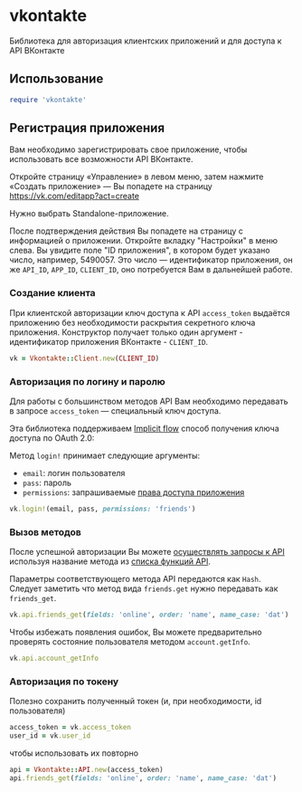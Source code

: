 # vkontakte

Библиотека для авторизация клиентских приложений и для доступа к API ВКонтакте

## Использование

``` ruby
require 'vkontakte'
```

## Регистрация приложения

Вам необходимо зарегистрировать свое приложение, чтобы использовать все возможности API ВКонтакте.

Откройте страницу «Управление» в левом меню, затем нажмите «Создать приложение» — Вы попадете на страницу <https://vk.com/editapp?act=create>

Нужно выбрать Standalone-приложение.

После подтверждения действия Вы попадете на страницу с информацией о приложении.
Откройте вкладку "Настройки" в меню слева. Вы увидите поле "ID приложения", в котором будет указано число, например, 5490057.
Это число — идентификатор приложения, он же `API_ID`, `APP_ID`, `CLIENT_ID`, оно потребуется Вам в дальнейшей работе.

### Создание клиента

При клиентской авторизации ключ доступа к API `access_token` выдаётся приложению без необходимости раскрытия секретного ключа приложения.
Конструктор получает только один аргумент - идентификатор приложения ВКонтакте - `CLIENT_ID`.

``` ruby
vk = Vkontakte::Client.new(CLIENT_ID)
```

### Авторизация по логину и паролю

Для работы с большинством методов API Вам необходимо передавать в запросе `access_token` — специальный ключ доступа.

Эта библиотека поддерживаем [Implicit flow](https://vk.com/dev/implicit_flow_user) способ получения ключа доступа по OAuth 2.0:

Метод `login!` принимает следующие аргументы:

* `email`: логин пользователя
* `pass`: пароль
* `permissions`: запрашиваемые [права доступа приложения](https://vk.com/dev/permissions)

``` ruby
vk.login!(email, pass, permissions: 'friends')
```

### Вызов методов

После успешной авторизации Вы можете [осуществлять запросы к API](http://vk.com/dev/api_requests) используя название метода из [списка функций API](http://vk.com/dev/methods).

Параметры соответствующего метода API передаются как `Hash`.
Следует заметить что метод вида `friends.get` нужно передавать как `friends_get`.

``` ruby
vk.api.friends_get(fields: 'online', order: 'name', name_case: 'dat')
```

Чтобы избежать появления ошибок, Вы можете предварительно проверять состояние пользователя методом `account.getInfo`.

```ruby
vk.api.account_getInfo
```

### Авторизация по токену

Полезно сохранить полученный токен (и, при необходимости, id пользователя)

``` ruby
access_token = vk.access_token
user_id = vk.user_id
```

чтобы использовать их повторно

``` ruby
api = Vkontakte::API.new(access_token)
api.friends_get(fields: 'online', order: 'name', name_case: 'dat')
```
